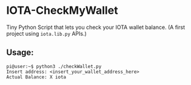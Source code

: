 # IOTA-CheckMyWallet 

Tiny Python Script that lets you check your IOTA wallet balance.
(A first project using ```iota.lib.py``` APIs.)

## Usage:
```
pi@user:~$ python3 ./checkWallet.py 
Insert address: <insert_your_wallet_address_here>
Actual Balance: X iota
```
